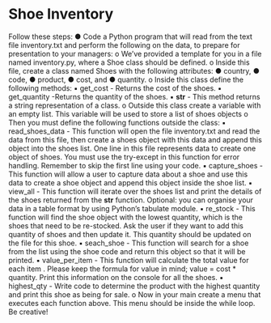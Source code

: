 # Shoe Inventory
 
Follow these steps:
● Code a Python program that will read from the text file inventory.txt and
perform the following on the data, to prepare for presentation to your
managers:
o We’ve provided a template for you in a file named inventory.py,
where a Shoe class should be defined.
o Inside this file, create a class named Shoes with the following
attributes:
● country,
● code,
● product,
● cost, and
● quantity.
o Inside this class define the following methods:
▪ get_cost - Returns the cost of the shoes.
▪ get_quantity -Returns the quantity of the shoes.
▪ __str__ - This method returns a string representation of a
class.
o Outside this class create a variable with an empty list. This variable
will be used to store a list of shoes objects
o Then you must define the following functions outside the class:
▪ read_shoes_data - This function will open the file
inventory.txt and read the data from this file, then create a
shoes object with this data and append this object into the
shoes list. One line in this file represents data to create one
object of shoes. You must use the try-except in this function
for error handling. Remember to skip the first line using your
code.
▪ capture_shoes - This function will allow a user to capture
data about a shoe and use this data to create a shoe object
and append this object inside the shoe list.
▪ view_all - This function will iterate over the shoes list and
print the details of the shoes returned from the __str__
function. Optional: you can organise your data in a table
format by using Python’s tabulate module.
▪ re_stock - This function will find the shoe object with the
lowest quantity, which is the shoes that need to be
re-stocked. Ask the user if they want to add this quantity of
shoes and then update it. This quantity should be updated
on the file for this shoe.
▪ seach_shoe - This function will search for a shoe from the list
using the shoe code and return this object so that it will be
printed.
▪ value_per_item - This function will calculate the total value
for each item . Please keep the formula for value in mind;
value = cost * quantity. Print this information on the console
for all the shoes.
▪ highest_qty - Write code to determine the product with the
highest quantity and print this shoe as being for sale.
o Now in your main create a menu that executes each function
above. This menu should be inside the while loop. Be creative!
